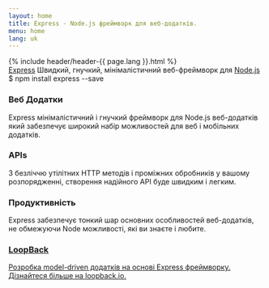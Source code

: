 ```yaml
---
layout: home
title: Express - Node.js фреймворк для веб-додатків.
menu: home
lang: uk
---
```

<!---
 Copyright (c) 2016 StrongLoop, IBM, and Express Contributors
 License: MIT
-->
<section id="home-content">
    {% include header/header-{{ page.lang }}.html %}
    <div id="overlay"></div>
    <section id="description">
        <a href="/" class="express" title="Express">Express</a>
        <span class="description">
            Швидкий, гнучкий, мінімалістичний веб-фреймворк для <a href='https://nodejs.org/en/' title="Express веб-фреймворк для Node.js">Node.js</a>
        </span>
    </section>
    <div id="install-command">$ npm install express --save</div>
</section>

<section id="intro">
    <div id="boxes" class="clearfix">
        <div id="web-applications">
            <h3>Веб Додатки</h3> Express мінімалістичний і гнучкий фреймворк для Node.js веб-додатків який забезпечує широкий набір можливостей для веб і мобільних додатків.
        </div>
        <div id="apis">
            <h3>APIs</h3> З безліччю утілітних HTTP методів і проміжних обробників у вашому розпорядженні, створення надійного API буде швидким і легким.
        </div>
        <div id="performance">
            <h3>Продуктивність</h3> Express забезпечує тонкий шар основних особливостей веб-додатків, не обмежуючи Node можливості, які ви знаєте і любите.
        </div>
        <div id="sponsorship">
            <a href="http://loopback.io/" title="LoopBack"><h3>LoopBack</h3> Розробка model-driven додатків на основі Express фреймворку.<br/>Дізнайтеся більше на loopback.io.</a>
        </div>
    </div>
</section>

<!--
<section id="announcements">
  {% include announcement/announcement-{{ page.lang }}.md %}
</section>
-->
